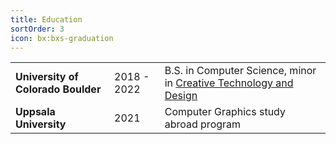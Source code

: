 ```yaml
---
title: Education
sortOrder: 3
icon: bx:bxs-graduation
---
```


<table>
  <tr>
    <td><strong>University of Colorado Boulder</strong></td>
    <td>2018 - 2022</td>
    <td>B.S. in Computer Science, minor in <a href="https://www.colorado.edu/engineering/academics/degree-programs/creative-technology-design">Creative Technology and Design</a></td>
  </tr>
  <tr>
    <td><strong>Uppsala University</strong></td>
    <td>2021</td>
    <td>Computer Graphics study abroad program</td>
  </tr>
</table>